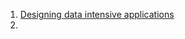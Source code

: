 1. [Designing data intensive applications](https://unidel.edu.ng/focelibrary/books/Designing%20Data-Intensive%20Applications%20The%20Big%20Ideas%20Behind%20Reliable,%20Scalable,%20and%20Maintainable%20Systems%20by%20Martin%20Kleppmann%20(z-lib.org).pdf)
2. 

